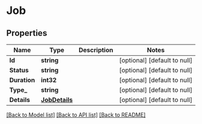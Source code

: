 # Job

## Properties
Name | Type | Description | Notes
------------ | ------------- | ------------- | -------------
**Id** | **string** |  | [optional] [default to null]
**Status** | **string** |  | [optional] [default to null]
**Duration** | **int32** |  | [optional] [default to null]
**Type_** | **string** |  | [optional] [default to null]
**Details** | [**JobDetails**](Job_details.md) |  | [optional] [default to null]

[[Back to Model list]](../README.md#documentation-for-models) [[Back to API list]](../README.md#documentation-for-api-endpoints) [[Back to README]](../README.md)


